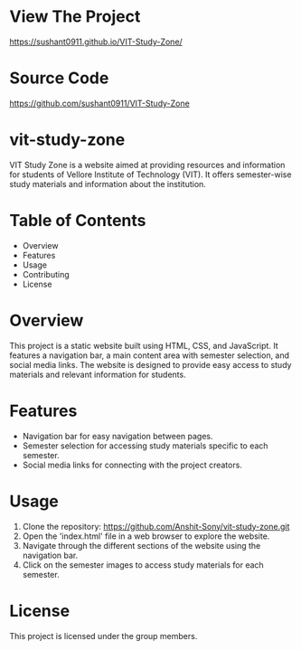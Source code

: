 # View The Project
https://sushant0911.github.io/VIT-Study-Zone/

# Source Code
https://github.com/sushant0911/VIT-Study-Zone

# vit-study-zone
VIT Study Zone is a website aimed at providing resources and information for students of Vellore Institute of Technology (VIT). It offers semester-wise study materials and information about the institution.

# Table of Contents
- Overview
- Features
- Usage
- Contributing
- License

# Overview
This project is a static website built using HTML, CSS, and JavaScript. It features a navigation bar, a main content area with semester selection, and social media links. The website is designed to provide easy access to study materials and relevant information for students.

# Features
- Navigation bar for easy navigation between pages.
- Semester selection for accessing study materials specific to each semester.
- Social media links for connecting with the project creators.

# Usage
1. Clone the repository: https://github.com/Anshit-Sony/vit-study-zone.git
2. Open the 'index.html' file in a web browser to explore the website.
3. Navigate through the different sections of the website using the navigation bar.
4. Click on the semester images to access study materials for each semester.

# License
This project is licensed under the group members.

